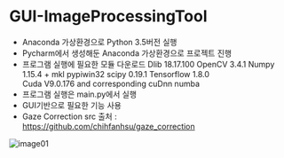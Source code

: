 # GUI-ImageProcessingTool

- Anaconda 가상환경으로 Python 3.5버전 실행
- Pycharm에서 생성해둔 Anaconda 가상환경으로 프로젝트 진행
- 프로그램 실행에 필요한 모듈 다운로드
Dlib 18.17.100
OpenCV 3.4.1
Numpy 1.15.4 + mkl
pypiwin32
scipy 0.19.1
Tensorflow 1.8.0 	
Cuda V9.0.176 and corresponding cuDnn
numba
- 프로그램 실행은 main.py에서 실행
- GUI기반으로 필요한 기능 사용
- Gaze Correction src 출처 : https://github.com/chihfanhsu/gaze_correction


![image01](https://user-images.githubusercontent.com/87695174/128879834-786782d3-8f5b-438b-93d9-2c13ba496050.png)

